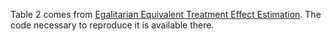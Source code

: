 Table 2 comes from [Egalitarian Equivalent Treatment Effect Estimation](https://osf.io/ey3b8/). The code necessary to reproduce it is available there.